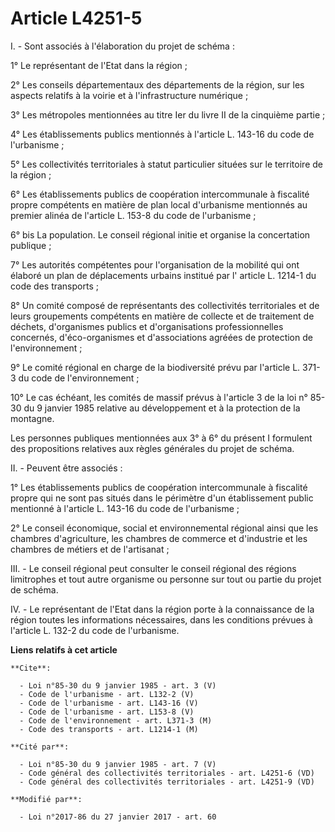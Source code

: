 # Article L4251-5

I. - Sont associés à l'élaboration du projet de schéma : 

1° Le représentant de l'Etat dans la région ; 

2° Les conseils départementaux des départements de la région, sur les aspects relatifs à la voirie et à l'infrastructure
numérique ; 

3° Les métropoles mentionnées au titre Ier du livre II de la cinquième partie ; 

4° Les établissements publics mentionnés à l'article L. 143-16 du code de l'urbanisme ; 

5° Les collectivités territoriales à statut particulier situées sur le territoire de la région ; 

6° Les établissements publics de coopération intercommunale à fiscalité propre compétents en matière de plan local
d'urbanisme mentionnés au premier alinéa de l'article L. 153-8 du code de l'urbanisme ;

6° bis La population. Le conseil régional initie et organise la concertation publique ;  

7° Les autorités compétentes pour l'organisation de la mobilité qui ont élaboré un plan de déplacements urbains institué par
l' article L. 1214-1 du code des transports  ; 

8° Un comité composé de représentants des collectivités territoriales et de leurs groupements compétents en matière de
collecte et de traitement de déchets, d'organismes publics et d'organisations professionnelles concernés, d'éco-organismes et
d'associations agréées de protection de l'environnement ;

9° Le comité régional en charge de la biodiversité prévu par l'article L. 371-3 du code de l'environnement ;

10° Le cas échéant, les comités de massif prévus à l'article 3 de la loi n° 85-30 du 9 janvier 1985 relative au développement
et à la protection de la montagne.

Les personnes publiques mentionnées aux 3° à 6° du présent I formulent des propositions relatives aux règles générales du
projet de schéma. 

II. - Peuvent être associés : 

1° Les établissements publics de coopération intercommunale à fiscalité propre qui ne sont pas situés dans le périmètre d'un
établissement public mentionné à l'article L. 143-16 du code de l'urbanisme ; 

2° Le conseil économique, social et environnemental régional ainsi que les chambres d'agriculture, les chambres de commerce
et d'industrie et les chambres de métiers et de l'artisanat ; 

III. - Le conseil régional peut consulter le conseil régional des régions limitrophes et tout autre organisme ou personne sur
tout ou partie du projet de schéma. 

IV. - Le représentant de l'Etat dans la région porte à la connaissance de la région toutes les informations nécessaires, dans
les conditions prévues à l'article L. 132-2 du code de l'urbanisme.

**Liens relatifs à cet article**

	**Cite**:

	  - Loi n°85-30 du 9 janvier 1985 - art. 3 (V)
	  - Code de l'urbanisme - art. L132-2 (V)
	  - Code de l'urbanisme - art. L143-16 (V)
	  - Code de l'urbanisme - art. L153-8 (V)
	  - Code de l'environnement - art. L371-3 (M)
	  - Code des transports - art. L1214-1 (M)

	**Cité par**:

	  - Loi n°85-30 du 9 janvier 1985 - art. 7 (V)
	  - Code général des collectivités territoriales - art. L4251-6 (VD)
	  - Code général des collectivités territoriales - art. L4251-9 (VD)

	**Modifié par**:

	  - Loi n°2017-86 du 27 janvier 2017 - art. 60
